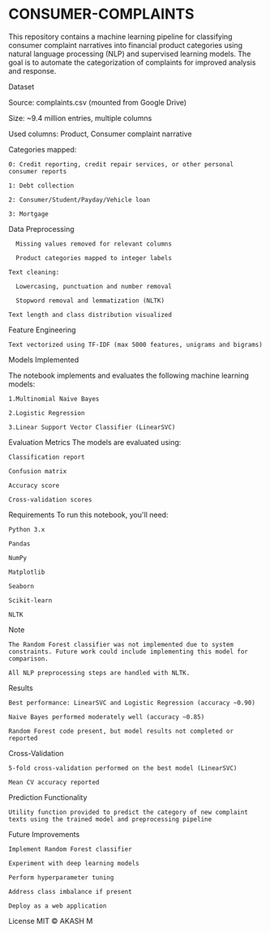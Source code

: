 # CONSUMER-COMPLAINTS
This repository contains a machine learning pipeline for classifying consumer complaint narratives into financial product categories using natural language processing (NLP) and supervised learning models. The goal is to automate the categorization of complaints for improved analysis and response.

Dataset

  Source: complaints.csv (mounted from Google Drive)
  
  Size: ~9.4 million entries, multiple columns
  
  Used columns: Product, Consumer complaint narrative
  
Categories mapped:

    0: Credit reporting, credit repair services, or other personal consumer reports
    
    1: Debt collection
    
    2: Consumer/Student/Payday/Vehicle loan
    
    3: Mortgage

Data Preprocessing

      Missing values removed for relevant columns
      
      Product categories mapped to integer labels
      
    Text cleaning:
    
      Lowercasing, punctuation and number removal
      
      Stopword removal and lemmatization (NLTK)
    
    Text length and class distribution visualized

Feature Engineering

    Text vectorized using TF-IDF (max 5000 features, unigrams and bigrams)

Models Implemented

  The notebook implements and evaluates the following machine learning models:
  
    1.Multinomial Naive Bayes
    
    2.Logistic Regression
    
    3.Linear Support Vector Classifier (LinearSVC)

Evaluation Metrics
  The models are evaluated using:

    Classification report
    
    Confusion matrix
    
    Accuracy score
    
    Cross-validation scores
Requirements
  To run this notebook, you'll need:
  
    Python 3.x
    
    Pandas
    
    NumPy
    
    Matplotlib
    
    Seaborn
    
    Scikit-learn
    
    NLTK

Note
  
    The Random Forest classifier was not implemented due to system constraints. Future work could include implementing this model for comparison.

    All NLP preprocessing steps are handled with NLTK.

Results

    Best performance: LinearSVC and Logistic Regression (accuracy ~0.90)
    
    Naive Bayes performed moderately well (accuracy ~0.85)
    
    Random Forest code present, but model results not completed or reported

Cross-Validation

    5-fold cross-validation performed on the best model (LinearSVC)
    
    Mean CV accuracy reported

Prediction Functionality

    Utility function provided to predict the category of new complaint texts using the trained model and preprocessing pipeline

Future Improvements

    Implement Random Forest classifier
    
    Experiment with deep learning models
    
    Perform hyperparameter tuning
    
    Address class imbalance if present
    
    Deploy as a web application
  
License MIT © AKASH M
